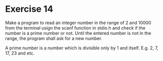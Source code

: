 # Exercise 14

Make a program to read an integer number in the range of 2 and 10000 from the terminal usign the scanf function in stdio.h and check if the number is a prime number or not. Until the entered number is not in the range, the program shall ask for a new number.

A prime number is a number which is divisible only by 1 and itself. E.g. 2, 7, 17, 23 and etc.

